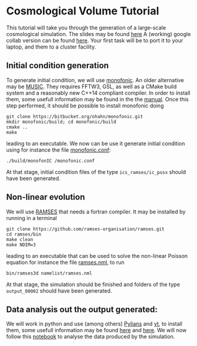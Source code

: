 # Cosmological Volume Tutorial

This tutorial will take you through the generation of a large-scale cosmological simulation.
The slides may be found [here](https://github.com/cspotz/ramses-tutorials/tree/main/Cosmological-Volume/Slides/TUTO.pdf)
A (working) google collab version can be found [here](https://colab.research.google.com/drive/1ktrkdsTkbjnvwFCGzPxvVOl5n6l2nUkY?usp=sharing). Your first task will be to port it to your laptop, and them to a cluster facility.

## Initial condition generation 
To generate initial condition, we will use [monofonic](https://bitbucket.org/ohahn/monofonic/src/master/). An older alternative may be [MUSIC](https://www-n.oca.eu/ohahn/MUSIC/). They requires FFTW3, GSL, as well as a CMake build system and a reasonably new C++14 compliant compiler. In order to install them, some usefull information may be found in the the [manual](https://bitbucket.org/ohahn/monofonic/wiki/Home).
Once this step performed, it should be possible to install monofonic doing  
   ```
   git clone https://bitbucket.org/ohahn/monofonic.git
   mkdir monofonic/build; cd monofonic/build
   cmake ..
   make
   ```
leading to an executable.
We now  can be use it generate initial condition using for instance the file [monofonic.conf](./monofonic.conf):
   ```
   ./build/monofonIC /monofonic.conf
   ```
 At that stage, initial condition files of the type `ics_ramses/ic_posx` should have been generated.

## Non-linear evolution
We will use [RAMSES](https://github.com/ramses-organisation/ramses) that needs a fortran compiler. It may be installed by running in a terminal
   ```
   git clone https://github.com/ramses-organisation/ramses.git
   cd ramses/bin
   make clean
   make NDIM=3
   ```
leading to an executable that can be used to solve the non-linear Poisson equation for instance the file [ramses.nml](./ramses.nml), to run
  ```
  bin/ramses3d namelist/ramses.nml
  ```
At that stage, the simulation should be finished and folders of the type `output_00002` should have been generated.
## Data analysis out the output generated:
We will work in python and use (among others) [Pylians](https://pylians3.readthedocs.io/en/master/index.html) and [yt](https://yt-project.org/), to install them, some usefull information may be found  [here](https://pylians3.readthedocs.io/en/master/installation.html) and [here](https://yt-project.org/doc/installing.html).
We will now follow this  [notebook](./cosmology_ramses.ipynb) to analyse the data produced by the simulation.
